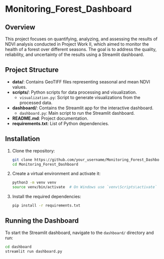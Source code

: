 # Monitoring_Forest_Dashboard

## Overview
This project focuses on quantifying, analyzing, and assessing the results of NDVI analysis conducted in Project Work II, which aimed to monitor the health of a forest over different seasons. The goal is to address the quality, reliability, and uncertainty of the results using a Streamlit dashboard.

## Project Structure
- **data/**: Contains GeoTIFF files representing seasonal and mean NDVI values.
- **scripts/**: Python scripts for data processing and visualization.
  - `visualization.py`: Script to generate visualizations from the processed data.
- **dashboard/**: Contains the Streamlit app for the interactive dashboard.
  - `dashboard.py`: Main script to run the Streamlit dashboard.
- **README.md**: Project documentation.
- **requirements.txt**: List of Python dependencies.

## Installation
1. Clone the repository:
    ```sh
    git clone https://github.com/your_username/Monitoring_Forest_Dashboard.git
    cd Monitoring_Forest_Dashboard
    ```

2. Create a virtual environment and activate it:
    ```sh
    python3 -m venv venv
    source venv/bin/activate  # On Windows use `venv\Scripts\activate`
    ```

3. Install the required dependencies:
    ```sh
    pip install -r requirements.txt
    ```

## Running the Dashboard
To start the Streamlit dashboard, navigate to the `dashboard/` directory and run:
```sh
cd dashboard
streamlit run dashboard.py
